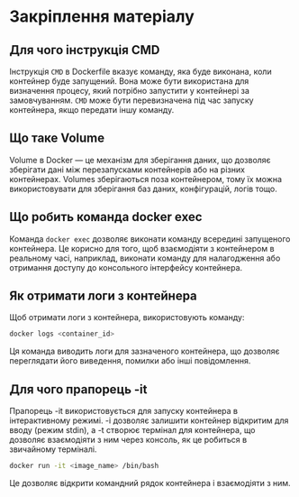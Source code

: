 # Закріплення матеріалу

## Для чого інструкція CMD

Інструкція `CMD` в Dockerfile вказує команду, яка буде виконана, коли контейнер буде запущений. Вона може бути використана для визначення процесу, який потрібно запустити у контейнері за замовчуванням. `CMD` може бути перевизначена під час запуску контейнера, якщо передати іншу команду.

## Що таке Volume

Volume в Docker — це механізм для зберігання даних, що дозволяє зберігати дані між перезапусками контейнерів або на різних контейнерах. Volumes зберігаються поза контейнером, тому їх можна використовувати для зберігання баз даних, конфігурацій, логів тощо.

## Що робить команда docker exec

Команда `docker exec` дозволяє виконати команду всередині запущеного контейнера. Це корисно для того, щоб взаємодіяти з контейнером в реальному часі, наприклад, виконати команду для налагодження або отримання доступу до консольного інтерфейсу контейнера.

## Як отримати логи з контейнера

Щоб отримати логи з контейнера, використовують команду:

```bash
docker logs <container_id>
```

Ця команда виводить логи для зазначеного контейнера, що дозволяє переглядати його виведення, помилки або інші повідомлення.

## Для чого прапорець -it

Прапорець -it використовується для запуску контейнера в інтерактивному режимі. -i дозволяє залишити контейнер відкритим для вводу (режим stdin), а -t створює термінал для контейнера, що дозволяє взаємодіяти з ним через консоль, як це робиться в звичайному терміналі.

```bash
docker run -it <image_name> /bin/bash
```

Це дозволяє відкрити командний рядок контейнера і взаємодіяти з ним.

